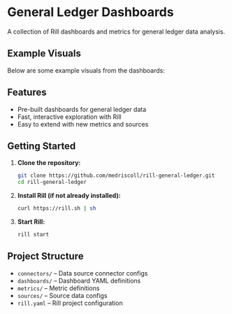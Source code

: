 # General Ledger Dashboards

A collection of Rill dashboards and metrics for general ledger data analysis.

## Example Visuals

Below are some example visuals from the dashboards:

## Features

- Pre-built dashboards for general ledger data
- Fast, interactive exploration with Rill
- Easy to extend with new metrics and sources

## Getting Started

1. **Clone the repository:**
   ```sh
   git clone https://github.com/medriscoll/rill-general-ledger.git
   cd rill-general-ledger
   ```

2. **Install Rill (if not already installed):**
   ```sh
   curl https://rill.sh | sh
   ```

3. **Start Rill:**
   ```sh
   rill start
   ```

## Project Structure

- `connectors/` – Data source connector configs
- `dashboards/` – Dashboard YAML definitions
- `metrics/` – Metric definitions
- `sources/` – Source data configs
- `rill.yaml` – Rill project configuration

